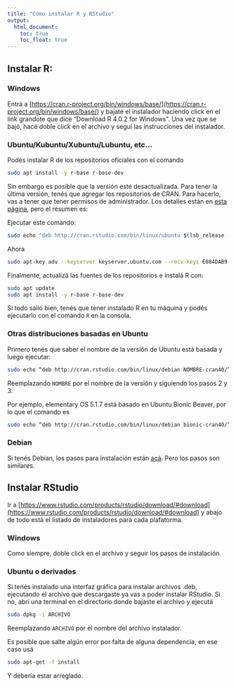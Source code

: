 ```yaml
---
title: "Cómo instalar R y RStudio"
output: 
  html_document:
    toc: true
    toc_float: true
---
```


## Instalar R:

### Windows

Entrá a [https://cran.r-project.org/bin/windows/base/](https://cran.r-project.org/bin/windows/base/) y bajate el instalador haciendo click en el link grandote que dice “Download R 4.0.2 for Windows”.
Una vez que se bajó, hacé doble click en el archivo y seguí las instrucciones del instalador. 

### Ubuntu/Kubuntu/Xubuntu/Lubuntu, etc...

Podés instalar R de los repositorios oficiales con el comando

```sh
sudo apt install -y r-base r-base-dev
```

Sin embargo es posible que la versión esté desactualizada. Para tener la última versión, tenés que agregar los repositorios de CRAN. Para hacerlo, vas a tener que tener permisos de administrador. Los detalles están en [esta página](https://cran.r-project.org/bin/linux/ubuntu/README.html), pero el resumen es:

Ejecutar este comando:

```sh
sudo echo "deb http://cran.rstudio.com/bin/linux/ubuntu $(lsb_release -cs)-cran40/" | sudo tee -a /etc/apt/sources.list
```

Ahora

```sh
sudo apt-key adv --keyserver keyserver.ubuntu.com --recv-keys E084DAB9
```

Finalmente, actualizá las fuentes de los repositorios e instalá R con:

```sh
sudo apt update
sudo apt install -y r-base r-base-dev
```

Si todo salió bien, tenés que tener instalado R en tu máquina y podés ejecutarlo con el comando `R` en la consola. 

### Otras distribuciones basadas en Ubuntu

Primero tenés que saber el nombre de la versión de Ubuntu está basada y luego ejecutar:

```sh
sudo echo “deb http://cran.rstudio.com/bin/linux/debian NOMBRE-cran40/” | sudo tee -a /etc/apt/sources.list
```

Reemplazando `NOMBRE` por el nombre de la versión y siguiendo los pasos 2 y 3.

Por ejemplo, elementary OS 5.1.7 está basado en Ubuntu Bionic Beaver, por lo que el comando es

```sh
sudo echo “deb http://cran.rstudio.com/bin/linux/debian bionic-cran40/” | sudo tee -a /etc/apt/sources.list
```

### Debian

Si tenés Debian, los pasos para instalación están [acá](https://cran.r-project.org/bin/linux/debian/). Pero los pasos son similares. 


## Instalar RStudio 

Ir a [https://www.rstudio.com/products/rstudio/download/#download](https://www.rstudio.com/products/rstudio/download/#download) y abajo de todo está el listado de instaladores para cada plafatorma. 


### Windows

Como siempre, doble click en el archivo y seguir los pasos de instalación.


### Ubuntu o derivados

Si tenés instalado una interfaz gráfica para instalar archivos .deb, ejecutando el archivo que descargaste ya vas a poder instalar RStudio. Si no, abrí una terminal en el directorio donde bajaste el archivo y ejecutá

```sh
sudo dpkg -i ARCHIVO
```

Reemplazando `ARCHIVO` por el nombre del archivo instalador.

Es posible que salte algún error por falta de alguna dependencia, en ese caso usá

```sh
sudo apt-get -f install
```

Y debería estar arreglado.
